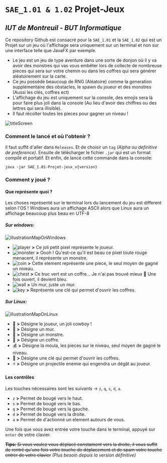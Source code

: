 # `SAE_1.01 & 1.02` **Projet-Jeux**
## _IUT de Montreuil - BUT Informatique_

Ce repository Github est consacré pour la `SAE_1.01` et la `SAE_1.02` qui est un Projet sur un jeu où l'affichage sera
uniquement sur un terminal et non sur une interface telle que JavaFX par exemple.

* Le jeu est un jeu de type aventure dans une sorte de donjon où il y va avoir des monstres qui vas vous embêter lors de
collecte de nombreuse pieces qui sera sur votre chemin ou dans les coffres qui sera générer aléatoirement sur la carte.
* Ce jeu possède beaucoup de RNG (Aléatoire) comme la generation supplémentaire des obstacles, le spawn du joueur et des 
monstres (Aussi les clés, coffres ect)
* L'affichage du jeu est uniquement sur la console, des emojis sera là pour faire plus joli dans la console (Au lieu 
d'avoir des chiffres ou des lettres qui sera illisible).
* Il faut récolter toutes les pieces pour gagner un niveau !

![titleScreen](https://eapi.pcloud.com/getpubthumb?code=XZo2nFZUojd9tO3JSyUVNKtgPqibhbjnQcy&linkpassword=undefined&size=1127x281&crop=0&type=auto)
### Comment le lancé et où l'obtenir ?
Il faut suffit d'aller dans `Releases`. Et de choisir un `tag` _(Alpha ou definitive de preference)_. 
Ensuite de télécharger le fichier `.jar` qui est un format compilé et portatif. 
Et enfin, de lancé cette commande dans la console:

`java -jar SAE_1.01-Projet-jeux_v{version}`

### Comment y joué ?
#### Que représente quoi ?
Les choses représenté sur le terminal lors du lancement du jeu est different selon l'OS !
Windows aura un affichage ASCII alors que Linux aura un affichage beaucoup plus beau en UTF-8
##### Sur windows:
![illustrationMapOnWindows](https://eapi.pcloud.com/getpubthumb?code=XZMq9FZ4N5iPPInMp8xQ9MUJXXqCjH1gRgk&linkpassword=undefined&size=300x300&crop=0&type=auto)
* ![player](https://eapi.pcloud.com/getpubthumb?code=XZHWnFZk3IXz5H7jFudThzH32e6Qf8nFtR7&linkpassword=undefined&size=20x20&crop=0&type=auto) 
**>** Ce joli petit pixel représente le joueur.
* ![monster](https://eapi.pcloud.com/getpubthumb?code=XZ8WnFZ6dUw4UjdSbB83xVtnPOaNQpkATeX&linkpassword=undefined&size=20x20&crop=0&type=auto) 
**>** Oooh ! Qu'est-ce qu'il est beau ce pixel toute rouge menacent, il représente un monstre.
* ![coin](https://eapi.pcloud.com/getpubthumb?code=XZmWnFZkrHqbGdEdrQtjHuoTOhQEQx42uhy&linkpassword=undefined&size=20x20&crop=0&type=auto) 
**>** Cette element représente une piece, le seul moyen de gagné un niveau.
* ![chest](https://eapi.pcloud.com/getpubthumb?code=XZSWnFZKLL7gmEeqQmIfv6IYORNikV5EMYX&linkpassword=undefined&size=20x20&crop=0&type=auto) 
**>** Ce truc vert est un coffre... Je n'ai pas trouvé mieux 🙁 Une fois ouvert, il devient bleu.
* ![wall](https://eapi.pcloud.com/getpubthumb?code=XZjWnFZoITQkBECz0hLHcEHeiBfWHzKY0Vk&linkpassword=undefined&size=20x20&crop=0&type=auto) 
**>** Un mur, juste un mur.
* ![key](https://eapi.pcloud.com/getpubthumb?code=XZft9FZHwcGC1shg2kab63IONGqYJ6Y3Bc7&linkpassword=undefined&size=20x20&crop=0&type=auto) 
**>** Représente une clé qui permet d'ouvrir les coffres.

##### Sur Linux:
![illustrationMapOnLinux](https://eapi.pcloud.com/getpubthumb?code=XZSbgFZ7ry8QY4VqdF9rJFn1M7kSXitV1WV&linkpassword=undefined&size=482x684&crop=0&type=auto)
* 🤠 **>** Désigne le joueur, un joli cowboy !
* 🧱 **>** Désigne un mur.
* 👾 **>** Désigne un monstre.
* 🧰 **>** Désigne un coffre.
* 💰 **>** Désigne la moula, les pieces sur le niveau, seul moyen de gagné le niveau.
* 🔑 **>** Désigne une clé qui permet d'ouvrir les coffres.
* ⚡ **>** Désigne un projectile enemie qui engendra un dégât au joueur.

#### Les contrôles
Les touches nécessaires sont les suivants → `z`, `q`, `s`, `d`, `a`.
* `z` **>** Permet de bougé vers le haut.
* `s` **>** Permet de bougé vers le bas.
* `q` **>** Permet de bougé vers la gauche.
* `d` **>** Permet de bougé vers la droite.
* `a` **>** Permet de d'actionné un element autours de vous.

Une fois que vous avez entrée votre touche dans le terminal, appuyé sur `enter` de votre clavier.

~~**Tips:** Si vous voulez vous déplacé constament vers la droite, il vous suffit de rentré qu'une fois votre touche de 
déplacement et de spam votre touche entrer de votre clavier~~ _(Plus besoin depuis la version définitive)_